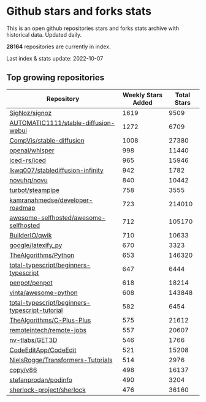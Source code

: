 # Github stars and forks stats
This is an open github repositories stars and forks stats archive with historical data. Updated daily.

**28164** repositories are currently in index.

Last index & stats update: 2022-10-07

## Top growing repositories
| Repository | Weekly Stars Added | Total Stars |
|------|-------|-------|
| [SigNoz/signoz](https://reviewgithub.com/rep/SigNoz/signoz) | 1619 | 9509 |
| [AUTOMATIC1111/stable-diffusion-webui](https://reviewgithub.com/rep/AUTOMATIC1111/stable-diffusion-webui) | 1272 | 6709 |
| [CompVis/stable-diffusion](https://reviewgithub.com/rep/CompVis/stable-diffusion) | 1008 | 27380 |
| [openai/whisper](https://reviewgithub.com/rep/openai/whisper) | 998 | 11440 |
| [iced-rs/iced](https://reviewgithub.com/rep/iced-rs/iced) | 965 | 15946 |
| [lkwq007/stablediffusion-infinity](https://reviewgithub.com/rep/lkwq007/stablediffusion-infinity) | 942 | 1782 |
| [novuhq/novu](https://reviewgithub.com/rep/novuhq/novu) | 840 | 10442 |
| [turbot/steampipe](https://reviewgithub.com/rep/turbot/steampipe) | 758 | 3555 |
| [kamranahmedse/developer-roadmap](https://reviewgithub.com/rep/kamranahmedse/developer-roadmap) | 723 | 214010 |
| [awesome-selfhosted/awesome-selfhosted](https://reviewgithub.com/rep/awesome-selfhosted/awesome-selfhosted) | 712 | 105170 |
| [BuilderIO/qwik](https://reviewgithub.com/rep/BuilderIO/qwik) | 710 | 10633 |
| [google/latexify_py](https://reviewgithub.com/rep/google/latexify_py) | 670 | 3323 |
| [TheAlgorithms/Python](https://reviewgithub.com/rep/TheAlgorithms/Python) | 653 | 146320 |
| [total-typescript/beginners-typescript](https://reviewgithub.com/rep/total-typescript/beginners-typescript) | 647 | 6444 |
| [penpot/penpot](https://reviewgithub.com/rep/penpot/penpot) | 618 | 18214 |
| [vinta/awesome-python](https://reviewgithub.com/rep/vinta/awesome-python) | 608 | 143848 |
| [total-typescript/beginners-typescript-tutorial](https://reviewgithub.com/rep/total-typescript/beginners-typescript-tutorial) | 582 | 6454 |
| [TheAlgorithms/C-Plus-Plus](https://reviewgithub.com/rep/TheAlgorithms/C-Plus-Plus) | 575 | 21612 |
| [remoteintech/remote-jobs](https://reviewgithub.com/rep/remoteintech/remote-jobs) | 557 | 20607 |
| [nv-tlabs/GET3D](https://reviewgithub.com/rep/nv-tlabs/GET3D) | 546 | 1766 |
| [CodeEditApp/CodeEdit](https://reviewgithub.com/rep/CodeEditApp/CodeEdit) | 521 | 15208 |
| [NielsRogge/Transformers-Tutorials](https://reviewgithub.com/rep/NielsRogge/Transformers-Tutorials) | 514 | 2976 |
| [copy/v86](https://reviewgithub.com/rep/copy/v86) | 498 | 16137 |
| [stefanprodan/podinfo](https://reviewgithub.com/rep/stefanprodan/podinfo) | 490 | 3204 |
| [sherlock-project/sherlock](https://reviewgithub.com/rep/sherlock-project/sherlock) | 476 | 36160 |
